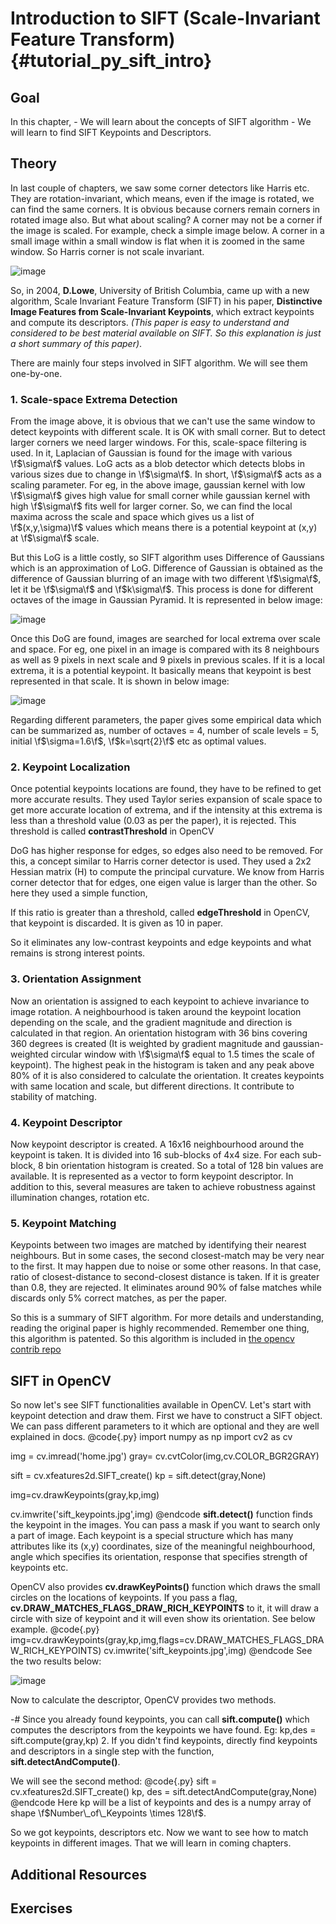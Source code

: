 Introduction to SIFT (Scale-Invariant Feature Transform) {#tutorial_py_sift_intro}
========================================================

Goal
----

In this chapter,
    -   We will learn about the concepts of SIFT algorithm
    -   We will learn to find SIFT Keypoints and Descriptors.

Theory
------

In last couple of chapters, we saw some corner detectors like Harris etc. They are
rotation-invariant, which means, even if the image is rotated, we can find the same corners. It is
obvious because corners remain corners in rotated image also. But what about scaling? A corner may
not be a corner if the image is scaled. For example, check a simple image below. A corner in a small
image within a small window is flat when it is zoomed in the same window. So Harris corner is not
scale invariant.

![image](images/sift_scale_invariant.jpg)

So, in 2004, **D.Lowe**, University of British Columbia, came up with a new algorithm, Scale
Invariant Feature Transform (SIFT) in his paper, **Distinctive Image Features from Scale-Invariant
Keypoints**, which extract keypoints and compute its descriptors. *(This paper is easy to understand
and considered to be best material available on SIFT. So this explanation is just a short summary of
this paper)*.

There are mainly four steps involved in SIFT algorithm. We will see them one-by-one.

### 1. Scale-space Extrema Detection

From the image above, it is obvious that we can't use the same window to detect keypoints with
different scale. It is OK with small corner. But to detect larger corners we need larger windows.
For this, scale-space filtering is used. In it, Laplacian of Gaussian is found for the image with
various \f$\sigma\f$ values. LoG acts as a blob detector which detects blobs in various sizes due to
change in \f$\sigma\f$. In short, \f$\sigma\f$ acts as a scaling parameter. For eg, in the above image,
gaussian kernel with low \f$\sigma\f$ gives high value for small corner while gaussian kernel with high
\f$\sigma\f$ fits well for larger corner. So, we can find the local maxima across the scale and space
which gives us a list of \f$(x,y,\sigma)\f$ values which means there is a potential keypoint at (x,y) at
\f$\sigma\f$ scale.

But this LoG is a little costly, so SIFT algorithm uses Difference of Gaussians which is an
approximation of LoG. Difference of Gaussian is obtained as the difference of Gaussian blurring of
an image with two different \f$\sigma\f$, let it be \f$\sigma\f$ and \f$k\sigma\f$. This process is done for
different octaves of the image in Gaussian Pyramid. It is represented in below image:

![image](images/sift_dog.jpg)

Once this DoG are found, images are searched for local extrema over scale and space. For eg, one
pixel in an image is compared with its 8 neighbours as well as 9 pixels in next scale and 9 pixels
in previous scales. If it is a local extrema, it is a potential keypoint. It basically means that
keypoint is best represented in that scale. It is shown in below image:

![image](images/sift_local_extrema.jpg)

Regarding different parameters, the paper gives some empirical data which can be summarized as,
number of octaves = 4, number of scale levels = 5, initial \f$\sigma=1.6\f$, \f$k=\sqrt{2}\f$ etc as optimal
values.

### 2. Keypoint Localization

Once potential keypoints locations are found, they have to be refined to get more accurate results.
They used Taylor series expansion of scale space to get more accurate location of extrema, and if
the intensity at this extrema is less than a threshold value (0.03 as per the paper), it is
rejected. This threshold is called **contrastThreshold** in OpenCV

DoG has higher response for edges, so edges also need to be removed. For this, a concept similar to
Harris corner detector is used. They used a 2x2 Hessian matrix (H) to compute the principal
curvature. We know from Harris corner detector that for edges, one eigen value is larger than the
other. So here they used a simple function,

If this ratio is greater than a threshold, called **edgeThreshold** in OpenCV, that keypoint is
discarded. It is given as 10 in paper.

So it eliminates any low-contrast keypoints and edge keypoints and what remains is strong interest
points.

### 3. Orientation Assignment

Now an orientation is assigned to each keypoint to achieve invariance to image rotation. A
neighbourhood is taken around the keypoint location depending on the scale, and the gradient
magnitude and direction is calculated in that region. An orientation histogram with 36 bins covering
360 degrees is created (It is weighted by gradient magnitude and gaussian-weighted circular window
with \f$\sigma\f$ equal to 1.5 times the scale of keypoint). The highest peak in the histogram is taken
and any peak above 80% of it is also considered to calculate the orientation. It creates keypoints
with same location and scale, but different directions. It contribute to stability of matching.

### 4. Keypoint Descriptor

Now keypoint descriptor is created. A 16x16 neighbourhood around the keypoint is taken. It is
divided into 16 sub-blocks of 4x4 size. For each sub-block, 8 bin orientation histogram is created.
So a total of 128 bin values are available. It is represented as a vector to form keypoint
descriptor. In addition to this, several measures are taken to achieve robustness against
illumination changes, rotation etc.

### 5. Keypoint Matching

Keypoints between two images are matched by identifying their nearest neighbours. But in some cases,
the second closest-match may be very near to the first. It may happen due to noise or some other
reasons. In that case, ratio of closest-distance to second-closest distance is taken. If it is
greater than 0.8, they are rejected. It eliminates around 90% of false matches while discards only
5% correct matches, as per the paper.

So this is a summary of SIFT algorithm. For more details and understanding, reading the original
paper is highly recommended. Remember one thing, this algorithm is patented. So this algorithm is
included in [the opencv contrib repo](https://github.com/opencv/opencv_contrib)

SIFT in OpenCV
--------------

So now let's see SIFT functionalities available in OpenCV. Let's start with keypoint detection and
draw them. First we have to construct a SIFT object. We can pass different parameters to it which
are optional and they are well explained in docs.
@code{.py}
import numpy as np
import cv2 as cv

img = cv.imread('home.jpg')
gray= cv.cvtColor(img,cv.COLOR_BGR2GRAY)

sift = cv.xfeatures2d.SIFT_create()
kp = sift.detect(gray,None)

img=cv.drawKeypoints(gray,kp,img)

cv.imwrite('sift_keypoints.jpg',img)
@endcode
**sift.detect()** function finds the keypoint in the images. You can pass a mask if you want to
search only a part of image. Each keypoint is a special structure which has many attributes like its
(x,y) coordinates, size of the meaningful neighbourhood, angle which specifies its orientation,
response that specifies strength of keypoints etc.

OpenCV also provides **cv.drawKeyPoints()** function which draws the small circles on the locations
of keypoints. If you pass a flag, **cv.DRAW_MATCHES_FLAGS_DRAW_RICH_KEYPOINTS** to it, it will
draw a circle with size of keypoint and it will even show its orientation. See below example.
@code{.py}
img=cv.drawKeypoints(gray,kp,img,flags=cv.DRAW_MATCHES_FLAGS_DRAW_RICH_KEYPOINTS)
cv.imwrite('sift_keypoints.jpg',img)
@endcode
See the two results below:

![image](images/sift_keypoints.jpg)

Now to calculate the descriptor, OpenCV provides two methods.

-#  Since you already found keypoints, you can call **sift.compute()** which computes the
    descriptors from the keypoints we have found. Eg: kp,des = sift.compute(gray,kp)
2.  If you didn't find keypoints, directly find keypoints and descriptors in a single step with the
    function, **sift.detectAndCompute()**.

We will see the second method:
@code{.py}
sift = cv.xfeatures2d.SIFT_create()
kp, des = sift.detectAndCompute(gray,None)
@endcode
Here kp will be a list of keypoints and des is a numpy array of shape
\f$Number\_of\_Keypoints \times 128\f$.

So we got keypoints, descriptors etc. Now we want to see how to match keypoints in different images.
That we will learn in coming chapters.

Additional Resources
--------------------

Exercises
---------
